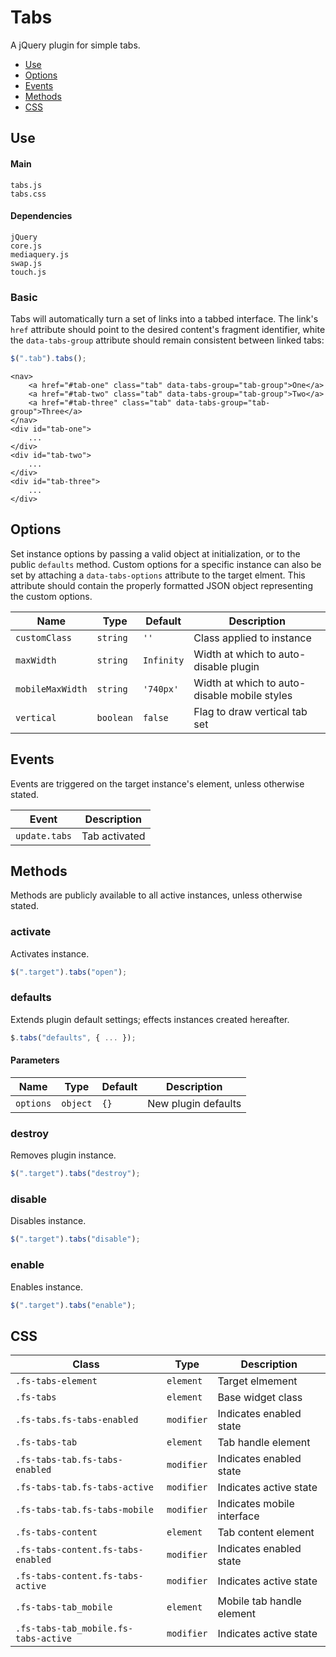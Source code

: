 # Tabs

A jQuery plugin for simple tabs.

* [Use](#use)
* [Options](#options)
* [Events](#events)
* [Methods](#methods)
* [CSS](#css)

## Use 

#### Main

```markup
tabs.js
tabs.css
```

#### Dependencies

```markup
jQuery
core.js
mediaquery.js
swap.js
touch.js
```

### Basic

Tabs will automatically turn a set of links into a tabbed interface. The link's `href` attribute should point to the desired content's fragment identifier, white the `data-tabs-group` attribute should remain consistent between linked tabs:

```javascript
$(".tab").tabs();
```

```markup
<nav>
	<a href="#tab-one" class="tab" data-tabs-group="tab-group">One</a>
	<a href="#tab-two" class="tab" data-tabs-group="tab-group">Two</a>
	<a href="#tab-three" class="tab" data-tabs-group="tab-group">Three</a>
</nav>
<div id="tab-one">
	...
</div>
<div id="tab-two">
	...
</div>
<div id="tab-three">
	...
</div>
```

## Options

Set instance options by passing a valid object at initialization, or to the public `defaults` method. Custom options for a specific instance can also be set by attaching a `data-tabs-options` attribute to the target elment. This attribute should contain the properly formatted JSON object representing the custom options.

| Name | Type | Default | Description |
| --- | --- | --- | --- |
| `customClass` | `string` | `''` | Class applied to instance |
| `maxWidth` | `string` | `Infinity` | Width at which to auto-disable plugin |
| `mobileMaxWidth` | `string` | `'740px'` | Width at which to auto-disable mobile styles |
| `vertical` | `boolean` | `false` | Flag to draw vertical tab set |

## Events

Events are triggered on the target instance's element, unless otherwise stated.

| Event | Description |
| --- | --- |
| `update.tabs` | Tab activated |

## Methods

Methods are publicly available to all active instances, unless otherwise stated.

### activate

Activates instance.

```javascript
$(".target").tabs("open");
```

### defaults

Extends plugin default settings; effects instances created hereafter.

```javascript
$.tabs("defaults", { ... });
```

#### Parameters

| Name | Type | Default | Description |
| --- | --- | --- | --- |
| `options` | `object` | `{}` | New plugin defaults |

### destroy

Removes plugin instance.

```javascript
$(".target").tabs("destroy");
```

### disable

Disables instance.

```javascript
$(".target").tabs("disable");
```

### enable

Enables instance.

```javascript
$(".target").tabs("enable");
```

## CSS

| Class | Type | Description |
| --- | --- | --- |
| `.fs-tabs-element` | `element` | Target elmement |
| `.fs-tabs` | `element` | Base widget class |
| `.fs-tabs.fs-tabs-enabled` | `modifier` | Indicates enabled state |
| `.fs-tabs-tab` | `element` | Tab handle element |
| `.fs-tabs-tab.fs-tabs-enabled` | `modifier` | Indicates enabled state |
| `.fs-tabs-tab.fs-tabs-active` | `modifier` | Indicates active state |
| `.fs-tabs-tab.fs-tabs-mobile` | `modifier` | Indicates mobile interface |
| `.fs-tabs-content` | `element` | Tab content element |
| `.fs-tabs-content.fs-tabs-enabled` | `modifier` | Indicates enabled state |
| `.fs-tabs-content.fs-tabs-active` | `modifier` | Indicates active state |
| `.fs-tabs-tab_mobile` | `element` | Mobile tab handle element |
| `.fs-tabs-tab_mobile.fs-tabs-active` | `modifier` | Indicates active state |

